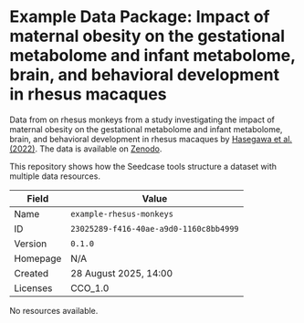 # Example Data Package: Impact of maternal obesity on the gestational metabolome and infant metabolome, brain, and behavioral development in rhesus macaques

Data from on rhesus monkeys from a study investigating the impact of maternal
obesity on the gestational metabolome and infant metabolome, brain, and
behavioral development in rhesus macaques by [Hasegawa et al. (2022)](https://pubmed.ncbi.nlm.nih.gov/36005637/).
The data is available on [Zenodo](https://zenodo.org/records/7055715).

This repository shows how the Seedcase tools structure a dataset with
multiple data resources.


| Field    | Value                                   |
|----------|-----------------------------------------|
| Name     | `example-rhesus-monkeys`     |
| ID       | `23025289-f416-40ae-a9d0-1160c8bb4999`       |
| Version  | `0.1.0`  |
| Homepage | N/A |
| Created  | 28 August 2025, 14:00  |
| Licenses | CCO_1.0  |

No resources available.
